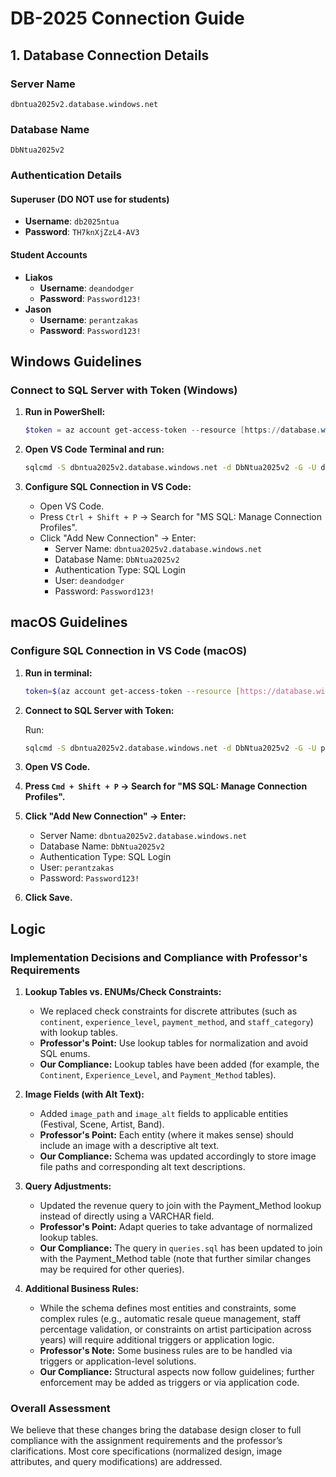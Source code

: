 # DB-2025 Connection Guide

## 1. Database Connection Details

### Server Name

`dbntua2025v2.database.windows.net`

### Database Name

`DbNtua2025v2`

### Authentication Details

#### Superuser (DO NOT use for students)

* **Username**: `db2025ntua`
* **Password**: `TH7knXjZzL4-AV3`

#### Student Accounts

* **Liakos**
    * **Username**: `deandodger`
    * **Password**: `Password123!`
* **Jason**
    * **Username**: `perantzakas`
    * **Password**: `Password123!`

## Windows Guidelines

### Connect to SQL Server with Token (Windows)

1.  **Run in PowerShell:**

    ```powershell
    $token = az account get-access-token --resource [https://database.windows.net](https://database.windows.net) --query accessToken -o tsv
    ```

2.  **Open VS Code Terminal and run:**

    ```sh
    sqlcmd -S dbntua2025v2.database.windows.net -d DbNtua2025v2 -G -U deandodger --access-token $token
    ```

3.  **Configure SQL Connection in VS Code:**

    * Open VS Code.
    * Press `Ctrl + Shift + P` → Search for "MS SQL: Manage Connection Profiles".
    * Click "Add New Connection" → Enter:
        * Server Name: `dbntua2025v2.database.windows.net`
        * Database Name: `DbNtua2025v2`
        * Authentication Type: SQL Login
        * User: `deandodger`
        * Password: `Password123!`

## macOS Guidelines

### Configure SQL Connection in VS Code (macOS)

1.  **Run in terminal:**

    ```sh
    token=$(az account get-access-token --resource [https://database.windows.net](https://database.windows.net) --query accessToken -o tsv)
    ```

2.  **Connect to SQL Server with Token:**

    Run:

    ```sh
    sqlcmd -S dbntua2025v2.database.windows.net -d DbNtua2025v2 -G -U perantzakas --access-token "$token"
    ```

3.  **Open VS Code.**

4.  **Press `Cmd + Shift + P` → Search for "MS SQL: Manage Connection Profiles".**

5.  **Click "Add New Connection" → Enter:**

    * Server Name: `dbntua2025v2.database.windows.net`
    * Database Name: `DbNtua2025v2`
    * Authentication Type: SQL Login
    * User: `perantzakas`
    * Password: `Password123!`

6.  **Click Save.**

## Logic

### Implementation Decisions and Compliance with Professor's Requirements

1.  **Lookup Tables vs. ENUMs/Check Constraints:**

    * We replaced check constraints for discrete attributes (such as `continent`, `experience_level`, `payment_method`, and `staff_category`) with lookup tables.
    * **Professor's Point:** Use lookup tables for normalization and avoid SQL enums.
    * **Our Compliance:** Lookup tables have been added (for example, the `Continent`, `Experience_Level`, and `Payment_Method` tables).

2.  **Image Fields (with Alt Text):**

    * Added `image_path` and `image_alt` fields to applicable entities (Festival, Scene, Artist, Band).
    * **Professor's Point:** Each entity (where it makes sense) should include an image with a descriptive alt text.
    * **Our Compliance:** Schema was updated accordingly to store image file paths and corresponding alt text descriptions.

3.  **Query Adjustments:**

    * Updated the revenue query to join with the Payment_Method lookup instead of directly using a VARCHAR field.
    * **Professor's Point:** Adapt queries to take advantage of normalized lookup tables.
    * **Our Compliance:** The query in `queries.sql` has been updated to join with the Payment_Method table (note that further similar changes may be required for other queries).

4.  **Additional Business Rules:**

    * While the schema defines most entities and constraints, some complex rules (e.g., automatic resale queue management, staff percentage validation, or constraints on artist participation across years) will require additional triggers or application logic.
    * **Professor's Note:** Some business rules are to be handled via triggers or application-level solutions.
    * **Our Compliance:** Structural aspects now follow guidelines; further enforcement may be added as triggers or via application code.

### Overall Assessment

We believe that these changes bring the database design closer to full compliance with the assignment requirements and the professor’s clarifications. Most core specifications (normalized design, image attributes, and query modifications) are addressed.
